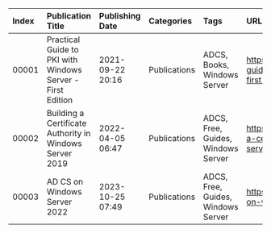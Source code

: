 | Index | Publication Title                                          | Publishing Date  | Categories   | Tags                               | URL                                                                                    | Original URL                                                                           |
|:------|:-----------------------------------------------------------|:-----------------|:-------------|:-----------------------------------|:---------------------------------------------------------------------------------------|:---------------------------------------------------------------------------------------|
| 00001 | Practical Guide to PKI with Windows Server - First Edition | 2021-09-22 20:16 | Publications | ADCS, Books, Windows Server        | https://mjcb.ca/publications/practical-guide-to-pki-with-windows-server-first-edition/ | https://mjcb.io/publications/practical-guide-to-pki-with-windows-server-first-edition/ |
| 00002 | Building a Certificate Authority in Windows Server 2019    | 2022-04-05 06:47 | Publications | ADCS, Free, Guides, Windows Server | https://mjcb.ca/publications/building-a-certificate-authority-in-windows-server-2019/  | https://mjcb.io/publications/building-a-certificate-authority-in-windows-server-2019/  |
| 00003 | AD CS on Windows Server 2022                               | 2023-10-25 07:49 | Publications | ADCS, Free, Guides, Windows Server | https://mjcb.ca/publications/adcs-on-windows-server-2022/                              | https://mjcb.io/publications/adcs-on-windows-server-2022/                              |